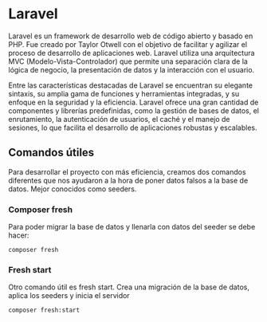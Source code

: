 # Laravel

Laravel es un framework de desarrollo web de código abierto y basado en PHP. Fue creado por Taylor Otwell con el objetivo de facilitar y agilizar el proceso de desarrollo de aplicaciones web. Laravel utiliza una arquitectura MVC (Modelo-Vista-Controlador) que permite una separación clara de la lógica de negocio, la presentación de datos y la interacción con el usuario.

Entre las características destacadas de Laravel se encuentran su elegante sintaxis, su amplia gama de funciones y herramientas integradas, y su enfoque en la seguridad y la eficiencia. Laravel ofrece una gran cantidad de componentes y librerías predefinidas, como la gestión de bases de datos, el enrutamiento, la autenticación de usuarios, el caché y el manejo de sesiones, lo que facilita el desarrollo de aplicaciones robustas y escalables.

## Comandos útiles

Para desarrollar el proyecto con más eficiencia, creamos dos comandos diferentes que nos ayudaron a la hora de poner datos falsos a la base de datos. Mejor conocidos como seeders.


### Composer fresh

Para poder migrar la base de datos y llenarla con datos del seeder se debe hacer:

```
composer fresh
```

### Fresh start

Otro comando útil es fresh start. Crea una migración de la base de datos, aplica los seeders y inicia el servidor

```
composer fresh:start
``` 